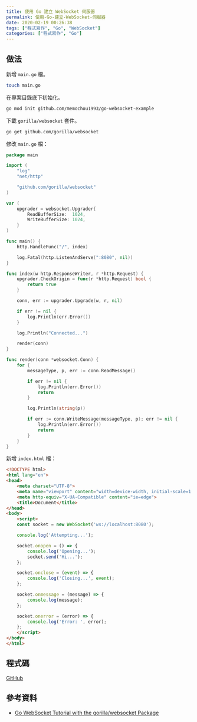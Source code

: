 ```yaml
---
title: 使用 Go 建立 WebSocket 伺服器
permalink: 使用-Go-建立-WebSocket-伺服器
date: 2020-02-19 00:26:38
tags: ["程式寫作", "Go", "WebSocket"]
categories: ["程式寫作", "Go"]
---
```


## 做法

新增 `main.go` 檔。

```BASH
touch main.go
```

在專案目錄底下初始化。

```BASH
go mod init github.com/memochou1993/go-websocket-example
```

下載 `gorilla/websocket` 套件。

```BASH
go get github.com/gorilla/websocket
```

修改 `main.go` 檔：

```GO
package main

import (
	"log"
	"net/http"

	"github.com/gorilla/websocket"
)

var (
	upgrader = websocket.Upgrader{
		ReadBufferSize:  1024,
		WriteBufferSize: 1024,
	}
)

func main() {
	http.HandleFunc("/", index)

	log.Fatal(http.ListenAndServe(":8080", nil))
}

func index(w http.ResponseWriter, r *http.Request) {
	upgrader.CheckOrigin = func(r *http.Request) bool {
		return true
	}

	conn, err := upgrader.Upgrade(w, r, nil)

	if err != nil {
		log.Println(err.Error())
	}

	log.Println("Connected...")

	render(conn)
}

func render(conn *websocket.Conn) {
	for {
		messageType, p, err := conn.ReadMessage()

		if err != nil {
			log.Println(err.Error())
			return
		}

		log.Println(string(p))

		if err := conn.WriteMessage(messageType, p); err != nil {
			log.Println(err.Error())
			return
		}
	}
}
```

新增 `index.html` 檔：

```HTML
<!DOCTYPE html>
<html lang="en">
<head>
    <meta charset="UTF-8">
    <meta name="viewport" content="width=device-width, initial-scale=1.0">
    <meta http-equiv="X-UA-Compatible" content="ie=edge">
    <title>Document</title>
</head>
<body>
    <script>
    const socket = new WebSocket('ws://localhost:8080');

    console.log('Attempting...');

    socket.onopen = () => {
        console.log('Opening...');
        socket.send('Hi...');
    };

    socket.onclose = (event) => {
        console.log('Closing...', event);
    };

    socket.onmessage = (message) => {
        console.log(message);
    };

    socket.onerror = (error) => {
        console.log('Error: ', error);
    };
    </script>
</body>
</html>
```

## 程式碼

[GitHub](https://github.com/memochou1993/go-websocket-example)

## 參考資料

- [Go WebSocket Tutorial with the gorilla/websocket Package](https://www.youtube.com/watch?v=dniVs0xKYKk)
